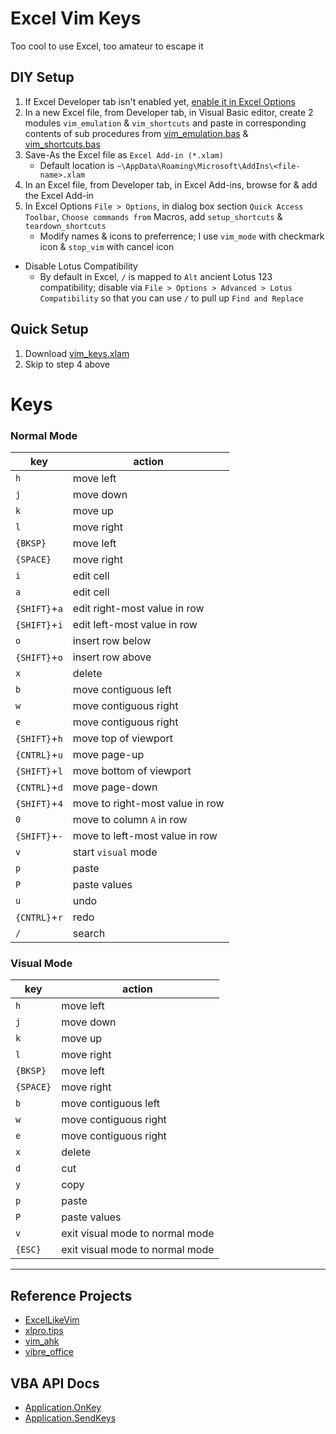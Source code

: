 # Excel Vim Keys
Too cool to use Excel, too amateur to escape it 

## DIY Setup
1. If Excel Developer tab isn't enabled yet, [enable it in Excel Options](https://support.microsoft.com/en-us/office/show-the-developer-tab-e1192344-5e56-4d45-931b-e5fd9bea2d45)
2. In a new Excel file, from Developer tab, in Visual Basic editor, create 2 modules `vim_emulation` & `vim_shortcuts` and paste in corresponding contents of sub procedures from [vim\_emulation.bas](vim_emulation.bas) & [vim\_shortcuts.bas](vim_shortcuts.bas)
3. Save-As the Excel file as `Excel Add-in (*.xlam)`
    - Default location is `~\AppData\Roaming\Microsoft\AddIns\<file-name>.xlam`
4. In an Excel file, from Developer tab, in Excel Add-ins, browse for & add the Excel Add-in
5. In Excel Options `File > Options`, in dialog box section `Quick Access Toolbar`, `Choose commands from` Macros, add `setup_shortcuts` & `teardown_shortcuts`
    - Modify names & icons to preferrence; I use `vim_mode` with checkmark icon & `stop_vim` with cancel icon

- Disable Lotus Compatibility
    - By default in Excel, `/` is mapped to `Alt` ancient Lotus 123 compatibility; disable via `File > Options > Advanced > Lotus Compatibility` so that you can use `/` to pull up `Find and Replace`

## Quick Setup
1. Download [vim\_keys.xlam](vim_keys.xlam)
2. Skip to step 4 above

# Keys
### Normal Mode
|key|action|
|---|---|
|`h`|move left|
|`j`|move down|
|`k`|move up|
|`l`|move right|
|`{BKSP}`|move left|
|`{SPACE}`|move right|
|`i`|edit cell|
|`a`|edit cell|
|`{SHIFT}`+`a`|edit right-most value in row|
|`{SHIFT}`+`i`|edit left-most value in row|
|`o`|insert row below|
|`{SHIFT}`+`o`|insert row above|
|`x`|delete|
|`b`|move contiguous left|
|`w`|move contiguous right|
|`e`|move contiguous right|
|`{SHIFT}`+`h`|move top of viewport|
|`{CNTRL}`+`u`|move page-up|
|`{SHIFT}`+`l`|move bottom of viewport|
|`{CNTRL}`+`d`|move page-down|
|`{SHIFT}`+`4`|move to right-most value in row|
|`0`|move to column `A` in row|
|`{SHIFT}`+`-`|move to left-most value in row|
|`v`|start `visual` mode|
|`p`|paste|
|`P`|paste values|
|`u`|undo|
|`{CNTRL}`+`r`|redo|
|`/`|search|

### Visual Mode
|key|action|
|---|---|
|`h`|move left|
|`j`|move down|
|`k`|move up|
|`l`|move right|
|`{BKSP}`|move left|
|`{SPACE}`|move right|
|`b`|move contiguous left|
|`w`|move contiguous right|
|`e`|move contiguous right|
|`x`|delete|
|`d`|cut|
|`y`|copy|
|`p`|paste|
|`P`|paste values|
|`v`|exit visual mode to normal mode|
|`{ESC}`|exit visual mode to normal mode|

---

## Reference Projects
- [ExcelLikeVim](https://github.com/kjnh10/ExcelLikeVim)
- [xlpro.tips](https://xlpro.tips/posts/excel-and-vim/)
- [vim\_ahk](https://github.com/rcmdnk/vim_ahk)
- [vibre\_office](https://github.com/seanyeh/vibreoffice)

## VBA API Docs
- [Application.OnKey](https://learn.microsoft.com/en-us/office/vba/api/excel.application.onkey)
- [Application.SendKeys](https://learn.microsoft.com/en-us/office/vba/api/excel.application.sendkeys)

